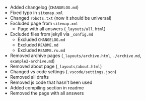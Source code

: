 - Added changelog (``CHANGELOG.md``)
- Fixed typo in ``sitemap.xml``
- Changed ``robots.txt`` (now it should be universal)
- Excluded page from ``sitemap.xml``
    - Page with all answers (``_layouts/all.html``)
- Excluded files from jekyll via ``_config.md``
    - Excluded ``CHANGELOG.md``
    - Excluded ``README.md``
    - Excluded ``README.ru.md``
- Removed archive pages (``_layouts/archive.html``, ``./archive.md``, ``example2-archive.md``)
- Removed about page (``_layouts/about.html``)
- Changed vs code settings (``.vscode/settings.json``)
- Removed all drafts
- Removed js code that hasn't been used
- Added compiling section in readme
- Removed the page with all answers
